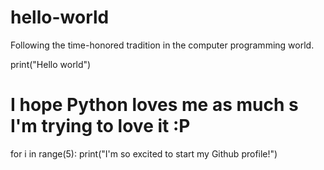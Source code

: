 # hello-world
Following the time-honored tradition in the computer programming world.

print("Hello world")
# I hope Python loves me as much s I'm trying to love it :P
for i in range(5):
    print("I'm so excited to start my Github profile!")
